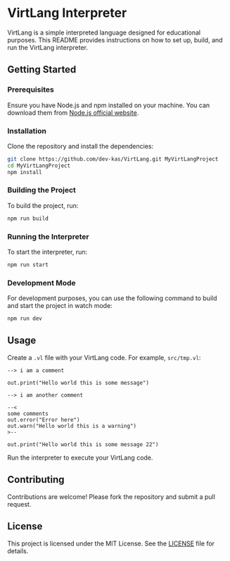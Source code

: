 # VirtLang Interpreter

VirtLang is a simple interpreted language designed for educational purposes. This README provides instructions on how to set up, build, and run the VirtLang interpreter.

## Getting Started

### Prerequisites

Ensure you have Node.js and npm installed on your machine. You can download them from [Node.js official website](https://nodejs.org/).

### Installation

Clone the repository and install the dependencies:

```sh
git clone https://github.com/dev-kas/VirtLang.git MyVirtLangProject
cd MyVirtLangProject
npm install
```

### Building the Project

To build the project, run:

```sh
npm run build
```

### Running the Interpreter

To start the interpreter, run:

```sh
npm run start
```

### Development Mode

For development purposes, you can use the following command to build and start the project in watch mode:

```sh
npm run dev
```

## Usage

Create a `.vl` file with your VirtLang code. For example, `src/tmp.vl`:

```plaintext
--> i am a comment

out.print("Hello world this is some message")

--> i am another comment

--<
some comments
out.error("Error here")
out.warn("Hello world this is a warning")
>--

out.print("Hello world this is some message 22")
```

Run the interpreter to execute your VirtLang code.

## Contributing

Contributions are welcome! Please fork the repository and submit a pull request.

## License

This project is licensed under the MIT License. See the [LICENSE](LICENSE) file for details.
